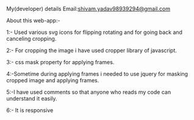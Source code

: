 
My(developer) details 
Email:shivam.yadav98939294@gmail.com


About this web-app:-

1:- Used various svg icons for flipping rotating and for going back and canceling cropping.

2:- For cropping the image i have used cropper library of javascript. 

3:- css mask property for applying frames.

4:-Sometime during applying frames i needed to use  jquery for masking cropped image and applying frames.

5:-I have used comments so that anyone who reads my code can understand it easily.

6:- It is responsive